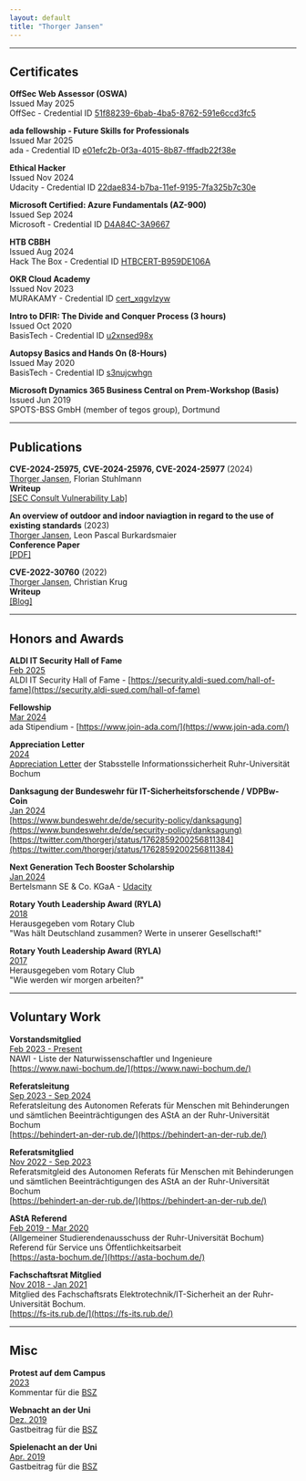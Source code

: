 ```yaml
---
layout: default
title: "Thorger Jansen"
---
```


---


## Certificates
**OffSec Web Assessor (OSWA)**  
Issued May 2025  
OffSec - Credential ID [ 51f88239-6bab-4ba5-8762-591e6ccd3fc5 ](https://credentials.offsec.com/51f88239-6bab-4ba5-8762-591e6ccd3fc5)

**ada fellowship - Future Skills for Professionals**  
Issued Mar 2025  
ada - Credential ID [ e01efc2b-0f3a-4015-8b87-fffadb22f38e ](uploads/ADA.pdf)

**Ethical Hacker**  
Issued Nov 2024  
Udacity - Credential ID [ 22dae834-b7ba-11ef-9195-7fa325b7c30e ](https://www.udacity.com/certificate/e/22dae834-b7ba-11ef-9195-7fa325b7c30e)

**Microsoft Certified: Azure Fundamentals (AZ-900)**  
Issued Sep 2024  
Microsoft - Credential ID [ D4A84C-3A9667 ](https://learn.microsoft.com/de-de/users/thorgerjansen-7634/transcript/7olqysk348olpwm)

**HTB CBBH**  
Issued Aug 2024  
Hack The Box - Credential ID [ HTBCERT-B959DE106A ](https://www.hackthebox.com/certificates)  

**OKR Cloud Academy**  
Issued Nov 2023  
MURAKAMY - Credential ID [ cert_xqgvlzyw ](uploads/okr-cloud-academy.pdf)

**Intro to DFIR: The Divide and Conquer Process (3 hours)**  
Issued Oct 2020  
BasisTech - Credential ID [ u2xnsed98x ](https://training.sleuthkitlabs.com/certificates/u2xnsed98x)  

**Autopsy Basics and Hands On (8-Hours)**  
Issued May 2020  
BasisTech - Credential ID [ s3nujcwhgn ](https://training.sleuthkitlabs.com/certificates/s3nujcwhgn)  

**Microsoft Dynamics 365 Business Central on Prem-Workshop (Basis)**  
Issued Jun 2019  
SPOTS-BSS GmbH (member of tegos group), Dortmund

---

## Publications

**CVE-2024-25975, CVE-2024-25976, CVE-2024-25977** (2024)   
<u>Thorger Jansen</u>, Florian Stuhlmann   
**Writeup**   
[[SEC Consult Vulnerability Lab]](https://sec-consult.com/vulnerability-lab/advisory/multiple-vulnerabilities-in-hawki/)

**An overview of outdoor and indoor naviagtion in regard to the use of existing standards** (2023)  
<u>Thorger Jansen</u>, Leon Pascal Burkardsmaier   
**Conference Paper**  
[[PDF]](https://hss-opus.ub.ruhr-uni-bochum.de/opus4/frontdoor/index/index/docId/10121)

**CVE-2022-30760** (2022)  
<u>Thorger Jansen</u>, Christian Krug   
**Writeup**  
[[Blog]](https://homepage.ruhr-uni-bochum.de/Christian.Krug-q97/CVE-2022-30760.html)

---

## Honors and Awards
**ALDI IT Security Hall of Fame**  
<u>Feb 2025</u>  
ALDI IT Security Hall of Fame - [https://security.aldi-sued.com/hall-of-fame](https://security.aldi-sued.com/hall-of-fame)

**Fellowship**  
<u>Mar 2024</u>  
ada Stipendium - [https://www.join-ada.com/](https://www.join-ada.com/)

**Appreciation Letter**  
<u>2024</u>  
[Appreciation Letter](uploads/RUB_Letter.jpg) der Stabsstelle Informationssicherheit Ruhr-Universität Bochum

**Danksagung der Bundeswehr für IT-Sicherheitsforschende / VDPBw-Coin**  
<u>Jan 2024</u>  
[https://www.bundeswehr.de/de/security-policy/danksagung](https://www.bundeswehr.de/de/security-policy/danksagung)  
[https://twitter.com/thorgerj/status/1762859200256811384](https://twitter.com/thorgerj/status/1762859200256811384)

**Next Generation Tech Booster Scholarship**  
<u>Jan 2024</u>  
Bertelsmann SE & Co. KGaA - [Udacity](https://www.udacity.com/scholarships/bertelsmann-next-generation-tech-booster)

**Rotary Youth Leadership Award (RYLA)**  
<u>2018</u>  
Herausgegeben vom Rotary Club  
"Was hält Deutschland zusammen? Werte in unserer Gesellschaft!"

**Rotary Youth Leadership Award (RYLA)**  
<u>2017</u>    
Herausgegeben vom Rotary Club  
"Wie werden wir morgen arbeiten?"

---

## Voluntary Work
**Vorstandsmitglied**  
<u>Feb 2023 - Present</u>  
NAWI - Liste der Naturwissenschaftler und Ingenieure  
[https://www.nawi-bochum.de/](https://www.nawi-bochum.de/)

**Referatsleitung**  
<u>Sep 2023 - Sep 2024</u>  
Referatsleitung des Autonomen Referats für Menschen mit Behinderungen und sämtlichen Beeinträchtigungen des
AStA an der Ruhr-Universität Bochum  
[https://behindert-an-der-rub.de/](https://behindert-an-der-rub.de/)

**Referatsmitglied**  
<u>Nov 2022 - Sep 2023</u>  
Referatsmitgleid des Autonomen Referats für Menschen mit Behinderungen und sämtlichen Beeinträchtigungen des
AStA an der Ruhr-Universität Bochum  
[https://behindert-an-der-rub.de/](https://behindert-an-der-rub.de/)

**AStA Referend**  
<u>Feb 2019 - Mar 2020</u>  
(Allgemeiner Studierendenausschuss der Ruhr-Universität Bochum)  
Referend für Service uns Öffentlichkeitsarbeit  
[https://asta-bochum.de/](https://asta-bochum.de/)
 
**Fachschaftsrat Mitglied**  
<u>Nov 2018 - Jan 2021</u>  
Mitglied des Fachschaftsrats Elektrotechnik/IT-Sicherheit an der Ruhr-Universität Bochum.  
[https://fs-its.rub.de/](https://fs-its.rub.de/)

---

## Misc

**Protest auf dem Campus**  
<u>2023</u>  
Kommentar für die [BSZ](https://www.bszonline.de/wp-content/uploads/2023/10/bsz-1390.pdf)

**Webnacht an der Uni**  
<u>Dez. 2019</u>  
Gastbeitrag für die [BSZ](https://www.bszonline.de/2019/12/05/webnacht-der-uni/)

**Spielenacht an der Uni**  
<u>Apr. 2019</u>  
Gastbeitrag für die [BSZ](https://www.bszonline.de/2019/04/29/spielenacht-der-uni/)